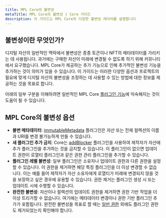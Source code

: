 ```yaml
---
title: MPL Core의 불변성
metaTitle: MPL Core의 불변성 | Core 가이드
description: 이 가이드는 MPL Core의 다양한 불변성 레이어를 설명합니다
---
```


## 불변성이란 무엇인가?

디지털 자산의 일반적인 맥락에서 불변성은 종종 토큰이나 NFT의 메타데이터를 가리키는 데 사용됩니다. 과거에는 구매한 자산이 미래에 변경될 수 없도록 하기 위해 커뮤니티에서 요구했습니다. MPL Core가 제공하는 추가 기능으로 인해 추가적인 불변성 기능을 추가하는 것이 의미가 있을 수 있습니다. 이 가이드는 이러한 다양한 옵션과 프로젝트의 필요에 맞게 디지털 자산의 불변성을 조정하는 데 사용할 수 있는 방법에 대한 정보를 제공하는 것을 목표로 합니다.

아래의 일부 구분을 이해하려면 일반적인 MPL Core [플러그인 기능](/core/plugins)에 익숙해지는 것이 도움이 될 수 있습니다.

## MPL Core의 불변성 옵션
- **불변 메타데이터**: [immutableMetadata](/core/plugins/immutableMetadata) 플러그인은 자산 또는 전체 컬렉션의 이름과 URI를 변경 불가능하게 만들 수 있습니다.
- **새 플러그인 추가 금지**: Core는 [addBlocker](/core/plugins/addBlocker) 플러그인을 사용하여 제작자가 자산에 추가 플러그인을 추가하는 것을 금지할 수 있습니다. 이 플러그인이 없으면 업데이트 권한이 로열티 플러그인과 같은 권한 관리 플러그인을 추가할 수 있습니다.
- **플러그인 레벨 불변성**: 일부 플러그인은 소유자나 업데이트 권한과 다른 권한을 설정할 수 있습니다. 이 권한을 제거하면 해당 특정 플러그인을 더 이상 변경할 수 없습니다. 이는 예를 들어 제작자가 자산 소유자에게 로열티가 미래에 변경되지 않을 것을 보장하고 싶은 경우에 유용할 수 있습니다. 권한 제거는 플러그인 생성 시 또는 업데이트 시에 수행할 수 있습니다.
- **완전한 불변성**: 자산이나 컬렉션의 업데이트 권한을 제거하면 권한 기반 작업을 더 이상 트리거할 수 없습니다. 여기에는 메타데이터 변경이나 권한 기반 플러그인 추가가 포함됩니다. 완전한 불변성을 목표로 할 때는 [일반 권한](/core/update#making-a-core-asset-data-immutable) 외에도 플러그인 권한도 제거되었는지 확인해야 합니다.